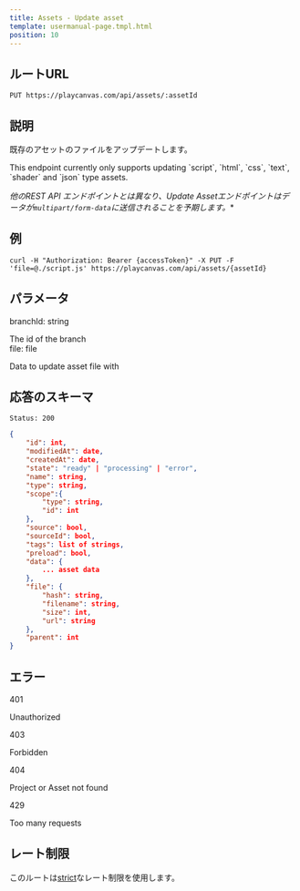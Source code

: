 ```yaml
---
title: Assets - Update asset
template: usermanual-page.tmpl.html
position: 10
---
```


## ルートURL

```none
PUT https://playcanvas.com/api/assets/:assetId
```

## 説明

既存のアセットのファイルをアップデートします。

<div class="alert alert-info">
    This endpoint currently only supports updating `script`, `html`, `css`, `text`, `shader` and `json` type assets.
</div>

*他のREST API エンドポイントとは異なり、Update Assetエンドポイントはデータが`multipart/form-data`に送信されることを予期します。**

## 例

```none
curl -H "Authorization: Bearer {accessToken}" -X PUT -F 'file=@./script.js' https://playcanvas.com/api/assets/{assetId}
```

## パラメータ

<div class="params">
<div class="parameter"><span class="param">branchId: string</span><p></p>The id of the branch</div>
<div class="parameter"><span class="param">file: file</span><p></p>Data to update asset file with</div>
</div>

## 応答のスキーマ

```none
Status: 200
```

```json
{
    "id": int,
    "modifiedAt": date,
    "createdAt": date,
    "state": "ready" | "processing" | "error",
    "name": string,
    "type": string,
    "scope":{
        "type": string,
        "id": int
    },
    "source": bool,
    "sourceId": bool,
    "tags": list of strings,
    "preload": bool,
    "data": {
        ... asset data
    },
    "file": {
        "hash": string,
        "filename": string,
        "size": int,
        "url": string
    },
    "parent": int
}
```

## エラー

<div class="params">
<div class="parameter"><span class="param">401</span><p>Unauthorized</p></div>
<div class="parameter"><span class="param">403</span><p>Forbidden</p></div>
<div class="parameter"><span class="param">404</span><p>Project or Asset not found</p></div>
<div class="parameter"><span class="param">429</span><p>Too many requests</p></div>
</div>

## レート制限

このルートは[strict][1]なレート制限を使用します。

[1]: /user-manual/api#rate-limiting

